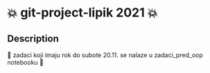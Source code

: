 # :boom: git-project-lipik 2021 :boom:

## Description

:notebook: zadaci koji imaju rok do subote 20.11. se nalaze u zadaci_pred_oop notebooku :notebook:
